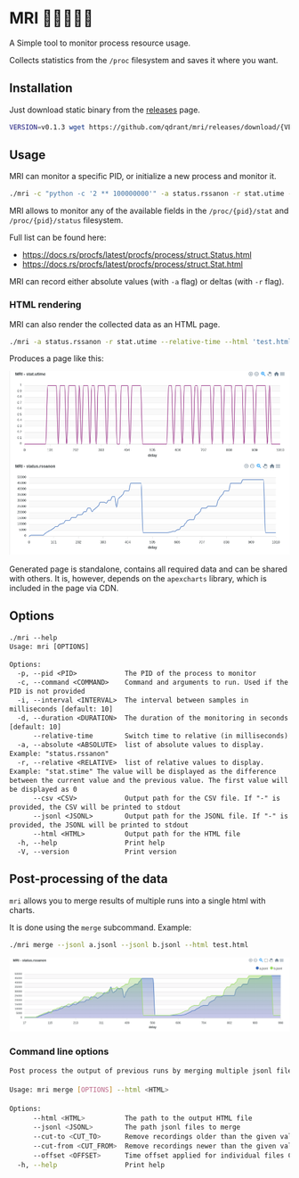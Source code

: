 

# MRI 🧲🩻👩🏻‍💻

A Simple tool to monitor process resource usage.

Collects statistics from the `/proc` filesystem and saves it where you want.


## Installation

Just download static binary from the [releases](https://github.com/qdrant/mri/releases) page.

```bash
VERSION=v0.1.3 wget https://github.com/qdrant/mri/releases/download/{VERSION}/mri-x86_64-unknown-linux-musl.tar.gz -O mri.tgz ; tar -xzvf mri.tgz
```

## Usage

MRI can monitor a specific PID, or initialize a new process and monitor it.

```bash
./mri -c "python -c '2 ** 100000000'" -a status.rssanon -r stat.utime --jsonl -
```

MRI allows to monitor any of the available fields in the `/proc/{pid}/stat` and `/proc/{pid}/status` filesystem.

Full list can be found here:
 - https://docs.rs/procfs/latest/procfs/process/struct.Status.html
 - https://docs.rs/procfs/latest/procfs/process/struct.Stat.html

MRI can record either absolute values (with `-a` flag) or deltas (with `-r` flag).

### HTML rendering

MRI can also render the collected data as an HTML page.

```bash
./mri -a status.rssanon -r stat.utime --relative-time --html 'test.html' --pid 123 -d 5
```

Produces a page like this:


![plot](./data/example.png)


Generated page is standalone, contains all required data and can be shared with others.
It is, however, depends on the `apexcharts` library, which is included in the page via CDN.


## Options

```
./mri --help
Usage: mri [OPTIONS]

Options:
  -p, --pid <PID>            The PID of the process to monitor
  -c, --command <COMMAND>    Command and arguments to run. Used if the PID is not provided
  -i, --interval <INTERVAL>  The interval between samples in milliseconds [default: 10]
  -d, --duration <DURATION>  The duration of the monitoring in seconds [default: 10]
      --relative-time        Switch time to relative (in milliseconds)
  -a, --absolute <ABSOLUTE>  list of absolute values to display. Example: "status.rssanon"
  -r, --relative <RELATIVE>  list of relative values to display. Example: "stat.stime" The value will be displayed as the difference between the current value and the previous value. The first value will be displayed as 0
      --csv <CSV>            Output path for the CSV file. If "-" is provided, the CSV will be printed to stdout
      --jsonl <JSONL>        Output path for the JSONL file. If "-" is provided, the JSONL will be printed to stdout
      --html <HTML>          Output path for the HTML file
  -h, --help                 Print help
  -V, --version              Print version
```


## Post-processing of the data

`mri` allows you to merge results of multiple runs into a single html with charts.

It is done using the `merge` subcommand. Example:

```bash
./mri merge --jsonl a.jsonl --jsonl b.jsonl --html test.html
```

![merge result](./data/merge-example.png)

### Command line options

```bash
Post process the output of previous runs by merging multiple jsonl files into a HTML graph

Usage: mri merge [OPTIONS] --html <HTML>

Options:
      --html <HTML>          The path to the output HTML file
      --jsonl <JSONL>        The path jsonl files to merge
      --cut-to <CUT_TO>      Remove recordings older than the given value
      --cut-from <CUT_FROM>  Remove recordings newer than the given value
      --offset <OFFSET>      Time offset applied for individual files Can specify multiple values, one for each merged file
  -h, --help                 Print help
```
